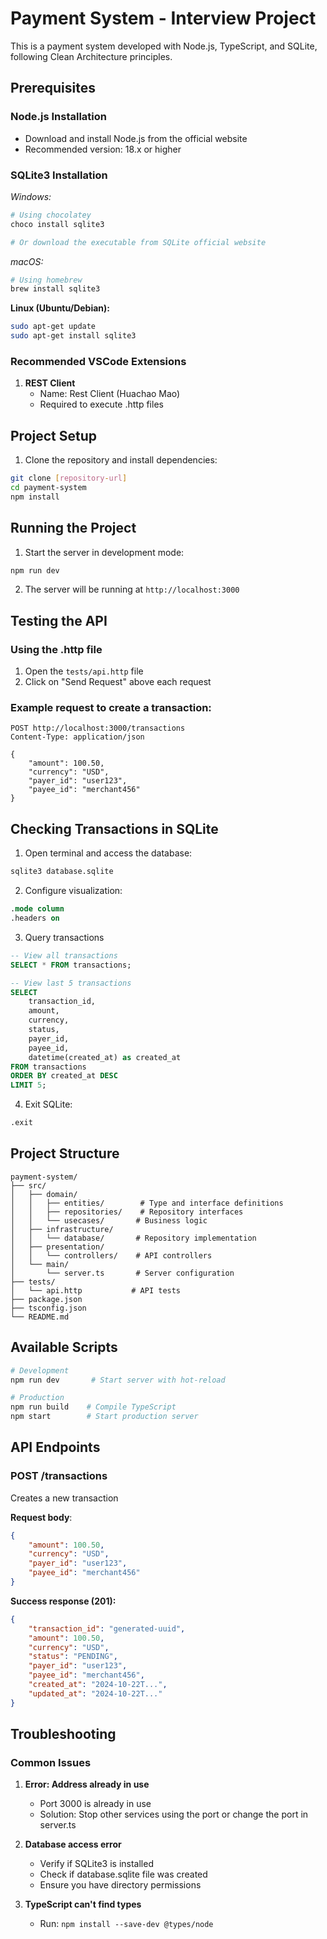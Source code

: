 # Payment System - Interview Project

This is a payment system developed with Node.js, TypeScript, and SQLite, following Clean Architecture principles.

## Prerequisites

### Node.js Installation

- Download and install Node.js from the official website
- Recommended version: 18.x or higher

### SQLite3 Installation

**Windows*:*
```bash
# Using chocolatey
choco install sqlite3

# Or download the executable from SQLite official website
```

**macOS*:*
```bash
# Using homebrew
brew install sqlite3
```

**Linux (Ubuntu/Debian):**
```bash
sudo apt-get update
sudo apt-get install sqlite3
```

### Recommended VSCode Extensions
1. **REST Client**
    - Name: Rest Client (Huachao Mao)
    - Required to execute .http files

## Project Setup
1. Clone the repository and install dependencies:
```bash
git clone [repository-url]
cd payment-system
npm install
```

## Running the Project
1. Start the server in development mode:
```bash
npm run dev
```

2. The server will be running at `http://localhost:3000`

## Testing the API
### Using the .http file

1. Open the `tests/api.http` file
2. Click on "Send Request" above each request

### Example request to create a transaction:
```http
POST http://localhost:3000/transactions
Content-Type: application/json

{
    "amount": 100.50,
    "currency": "USD",
    "payer_id": "user123",
    "payee_id": "merchant456"
}
```

## Checking Transactions in SQLite
1. Open terminal and access the database:
```bash
sqlite3 database.sqlite
```

2. Configure visualization:
```sql
.mode column
.headers on
```

3. Query transactions
```sql
-- View all transactions
SELECT * FROM transactions;

-- View last 5 transactions
SELECT 
    transaction_id,
    amount,
    currency,
    status,
    payer_id,
    payee_id,
    datetime(created_at) as created_at
FROM transactions 
ORDER BY created_at DESC 
LIMIT 5;
```

4. Exit SQLite:
```sql
.exit
```

## Project Structure

```
payment-system/
├── src/
│   ├── domain/
│   │   ├── entities/        # Type and interface definitions
│   │   ├── repositories/    # Repository interfaces
│   │   └── usecases/       # Business logic
│   ├── infrastructure/
│   │   └── database/       # Repository implementation
│   ├── presentation/
│   │   └── controllers/    # API controllers
│   └── main/
│       └── server.ts       # Server configuration
├── tests/
│   └── api.http           # API tests
├── package.json
├── tsconfig.json
└── README.md
```

## Available Scripts
```bash
# Development
npm run dev       # Start server with hot-reload

# Production
npm run build    # Compile TypeScript
npm start        # Start production server
```

## API Endpoints
### POST /transactions

Creates a new transaction

**Request body**:
```json
{
    "amount": 100.50,
    "currency": "USD",
    "payer_id": "user123",
    "payee_id": "merchant456"
}
```

**Success response (201):**
```json
{
    "transaction_id": "generated-uuid",
    "amount": 100.50,
    "currency": "USD",
    "status": "PENDING",
    "payer_id": "user123",
    "payee_id": "merchant456",
    "created_at": "2024-10-22T...",
    "updated_at": "2024-10-22T..."
}
```

## Troubleshooting
### Common Issues

1. **Error: Address already in use**
    - Port 3000 is already in use
    - Solution: Stop other services using the port or change the port in server.ts

2. **Database access error**
    - Verify if SQLite3 is installed
    - Check if database.sqlite file was created
    - Ensure you have directory permissions

3. **TypeScript can't find types**
    - Run: `npm install --save-dev @types/node`
